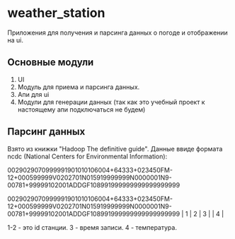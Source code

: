 # weather_station

Приложения для получения и парсинга данных о погоде и отображении на ui.

## Основные модули

1. UI
2. Модуль для приема и парсинга данных.
3. Апи для ui
4. Модули для генерации данных (так как это учебный проект к настоящему апи подключаться не будем)

## Парсинг данных

Взято из книжки "Hadoop The definitive guide". Данные ввиде формата ncdc (National Centers for Environmental Information):

0029029070999991901010106004+64333+023450FM-12+000599999V0202701N015919999999N0000001N9-00781+99999102001ADDGF108991999999999999999999


0029029070999991901010106004+64333+023450FM-12+000599999V0202701N015919999999N0000001N9-00781+99999102001ADDGF108991999999999999999999
    |  1 | 2  |     3     |                                                            |  4  |
    
    
  1-2 - это id станции.
  3 - время записи.
  4 - температура.
